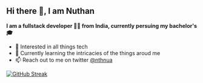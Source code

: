 
## Hi there 👋, I am Nuthan

**I am a fullstack developer 👨‍💻 from India, currently persuing my bachelor's 🎓**
- 👀 Interested in all things tech
- 🌱 Currently learning the intricacies of the things aroud me
- 📫 Reach out to me on twitter [@nthnua](https://twitter.com/nthnua)


[![GitHub Streak](https://github-readme-streak-stats.herokuapp.com?user=nthnua&theme=vue-dark&hide_border=true&date_format=j%20M%5B%20Y%5D)](https://git.io/streak-stats)
<!---
- 👋 Hi, I’m @nthnua
- 👀 I’m interested in ...
- 🌱 I’m currently learning ...
- 💞️ I’m looking to collaborate on ...
- 📫 How to reach me ...

nthnua/nthnua is a ✨ special ✨ repository because its `README.md` (this file) appears on your GitHub profile.
You can click the Preview link to take a look at your changes.
--->
